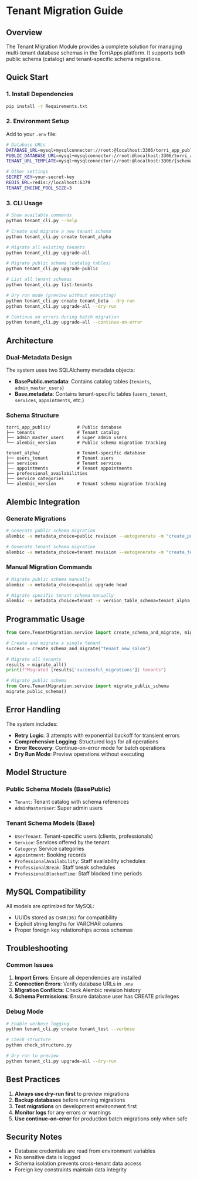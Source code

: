 # Tenant Migration Guide

## Overview

The Tenant Migration Module provides a complete solution for managing multi-tenant database schemas in the TorriApps platform. It supports both public schema (catalog) and tenant-specific schema migrations.

## Quick Start

### 1. Install Dependencies
```bash
pip install -r Requirements.txt
```

### 2. Environment Setup
Add to your `.env` file:
```bash
# Database URLs
DATABASE_URL=mysql+mysqlconnector://root:@localhost:3306/torri_app_public
PUBLIC_DATABASE_URL=mysql+mysqlconnector://root:@localhost:3306/torri_app_public
TENANT_URL_TEMPLATE=mysql+mysqlconnector://root:@localhost:3306/{schema}

# Other settings
SECRET_KEY=your-secret-key
REDIS_URL=redis://localhost:6379
TENANT_ENGINE_POOL_SIZE=3
```

### 3. CLI Usage

```bash
# Show available commands
python tenant_cli.py --help

# Create and migrate a new tenant schema
python tenant_cli.py create tenant_alpha

# Migrate all existing tenants
python tenant_cli.py upgrade-all

# Migrate public schema (catalog tables)
python tenant_cli.py upgrade-public

# List all tenant schemas
python tenant_cli.py list-tenants

# Dry run mode (preview without executing)
python tenant_cli.py create tenant_beta --dry-run
python tenant_cli.py upgrade-all --dry-run

# Continue on errors during batch migration
python tenant_cli.py upgrade-all --continue-on-error
```

## Architecture

### Dual-Metadata Design

The system uses two SQLAlchemy metadata objects:

- **BasePublic.metadata**: Contains catalog tables (`tenants`, `admin_master_users`)
- **Base.metadata**: Contains tenant-specific tables (`users_tenant`, `services`, `appointments`, etc.)

### Schema Structure

```
torri_app_public/          # Public database
├── tenants                # Tenant catalog
├── admin_master_users     # Super admin users
└── alembic_version        # Public schema migration tracking

tenant_alpha/              # Tenant-specific database
├── users_tenant           # Tenant users
├── services               # Tenant services
├── appointments           # Tenant appointments
├── professional_availabilities
├── service_categories
└── alembic_version        # Tenant schema migration tracking
```

## Alembic Integration

### Generate Migrations

```bash
# Generate public schema migration
alembic -x metadata_choice=public revision --autogenerate -m "create_public_tables"

# Generate tenant schema migration
alembic -x metadata_choice=tenant revision --autogenerate -m "create_tenant_tables"
```

### Manual Migration Commands

```bash
# Migrate public schema manually
alembic -x metadata_choice=public upgrade head

# Migrate specific tenant schema manually
alembic -x metadata_choice=tenant -x version_table_schema=tenant_alpha upgrade head
```

## Programmatic Usage

```python
from Core.TenantMigration.service import create_schema_and_migrate, migrate_all

# Create and migrate a single tenant
success = create_schema_and_migrate("tenant_new_salon")

# Migrate all tenants
results = migrate_all()
print(f"Migrated {results['successful_migrations']} tenants")

# Migrate public schema
from Core.TenantMigration.service import migrate_public_schema
migrate_public_schema()
```

## Error Handling

The system includes:

- **Retry Logic**: 3 attempts with exponential backoff for transient errors
- **Comprehensive Logging**: Structured logs for all operations
- **Error Recovery**: Continue-on-error mode for batch operations
- **Dry Run Mode**: Preview operations without executing

## Model Structure

### Public Schema Models (BasePublic)
- `Tenant`: Tenant catalog with schema references
- `AdminMasterUser`: Super admin users

### Tenant Schema Models (Base)
- `UserTenant`: Tenant-specific users (clients, professionals)
- `Service`: Services offered by the tenant
- `Category`: Service categories
- `Appointment`: Booking records
- `ProfessionalAvailability`: Staff availability schedules
- `ProfessionalBreak`: Staff break schedules
- `ProfessionalBlockedTime`: Staff blocked time periods

## MySQL Compatibility

All models are optimized for MySQL:
- UUIDs stored as `CHAR(36)` for compatibility
- Explicit string lengths for VARCHAR columns
- Proper foreign key relationships across schemas

## Troubleshooting

### Common Issues

1. **Import Errors**: Ensure all dependencies are installed
2. **Connection Errors**: Verify database URLs in `.env`
3. **Migration Conflicts**: Check Alembic revision history
4. **Schema Permissions**: Ensure database user has CREATE privileges

### Debug Mode

```bash
# Enable verbose logging
python tenant_cli.py create tenant_test --verbose

# Check structure
python check_structure.py

# Dry run to preview
python tenant_cli.py upgrade-all --dry-run
```

## Best Practices

1. **Always use dry-run first** to preview migrations
2. **Backup databases** before running migrations
3. **Test migrations** on development environment first
4. **Monitor logs** for any errors or warnings
5. **Use continue-on-error** for production batch migrations only when safe

## Security Notes

- Database credentials are read from environment variables
- No sensitive data is logged
- Schema isolation prevents cross-tenant data access
- Foreign key constraints maintain data integrity